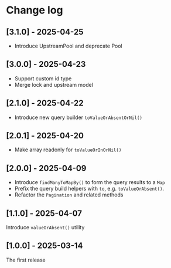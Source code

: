 # Change log

## [3.1.0] - 2025-04-25

- Introduce UpstreamPool and deprecate Pool

## [3.0.0] - 2025-04-23

- Support custom id type
- Merge lock and upstream model

## [2.1.0] - 2025-04-22

- Introduce new query builder `toValueOrAbsentOrNil()`

## [2.0.1] - 2025-04-20

- Make array readonly for `toValueOrInOrNil()`

## [2.0.0] - 2025-04-09

- Introduce `findManyToMapBy()` to form the query results to a `Map`
- Prefix the query build helpers with `to`, e.g. `toValueOrAbsent()`.
- Refactor the `Pagination` and related methods

## [1.1.0] - 2025-04-07

Introduce `valueOrAbsent()` utility

## [1.0.0] - 2025-03-14

The first release
